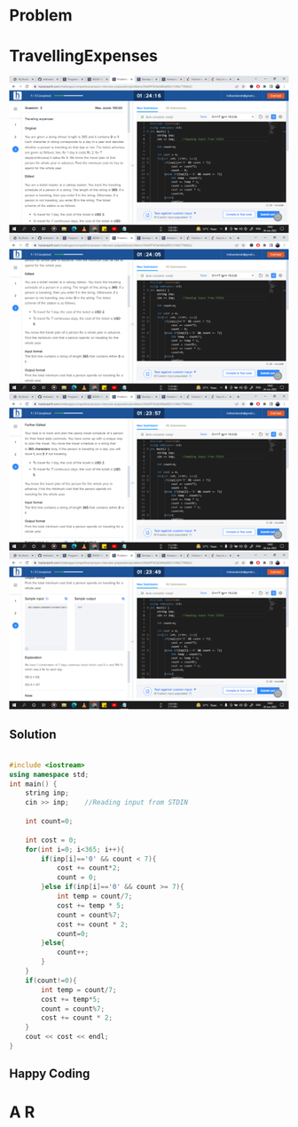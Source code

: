 # Problem
# TravellingExpenses

![TravellingExpenses](src/TravellingExpenses1.png)
![TravellingExpenses](src/TravellingExpenses2.png)
![TravellingExpenses](src/TravellingExpenses3.png)
![TravellingExpenses](src/TravellingExpenses4.png)

## Solution

```cpp

#include <iostream>
using namespace std;
int main() {
	string inp;
	cin >> inp;    //Reading input from STDIN

	int count=0;

	int cost = 0;
	for(int i=0; i<365; i++){
		if(inp[i]=='0' && count < 7){
			cost += count*2;
			count = 0;
		}else if(inp[i]=='0' && count >= 7){
			int temp = count/7;
			cost += temp * 5;
			count = count%7;
			cost += count * 2;
			count=0;
		}else{
			count++;
		}
	}
	if(count!=0){
		int temp = count/7;
		cost += temp*5;
		count = count%7;
		cost += count * 2;
	}
	cout << cost << endl;
}

```


## Happy Coding
# A R

